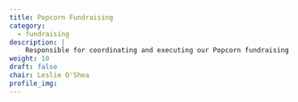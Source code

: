 ```yaml
---
title: Popcorn Fundraising
category: 
  - fundraising
description: |
    Responsible for coordinating and executing our Popcorn fundraising events
weight: 10
draft: false
chair: Leslie O'Shea
profile_img:
---
```

